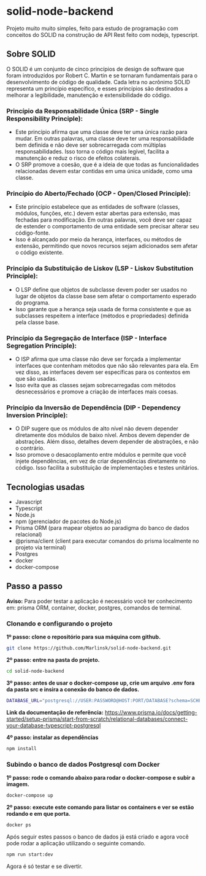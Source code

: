 # solid-node-backend
Projeto muito muito simples, feito para estudo de programação com conceitos do SOLID na construção de API Rest feito com nodejs, typescript.

## Sobre SOLID
O SOLID é um conjunto de cinco princípios de design de software que foram introduzidos por Robert C. Martin e se tornaram fundamentais para o desenvolvimento de código de qualidade. Cada letra no acrônimo SOLID representa um princípio específico, e esses princípios são destinados a melhorar a legibilidade, manutenção e extensibilidade do código. 

### Princípio da Responsabilidade Única (SRP - Single Responsibility Principle):
- Este princípio afirma que uma classe deve ter uma única razão para mudar. Em outras palavras, uma classe deve ter uma responsabilidade bem definida e não deve ser sobrecarregada com múltiplas responsabilidades. Isso torna o código mais legível, facilita a manutenção e reduz o risco de efeitos colaterais.
- O SRP promove a coesão, que é a ideia de que todas as funcionalidades relacionadas devem estar contidas em uma única unidade, como uma classe.

### Princípio do Aberto/Fechado (OCP - Open/Closed Principle):
- Este princípio estabelece que as entidades de software (classes, módulos, funções, etc.) devem estar abertas para extensão, mas fechadas para modificação. Em outras palavras, você deve ser capaz de estender o comportamento de uma entidade sem precisar alterar seu código-fonte.
- Isso é alcançado por meio da herança, interfaces, ou métodos de extensão, permitindo que novos recursos sejam adicionados sem afetar o código existente.

### Princípio da Substituição de Liskov (LSP - Liskov Substitution Principle):
- O LSP define que objetos de subclasse devem poder ser usados no lugar de objetos da classe base sem afetar o comportamento esperado do programa.
- Isso garante que a herança seja usada de forma consistente e que as subclasses respeitem a interface (métodos e propriedades) definida pela classe base.

### Princípio da Segregação de Interface (ISP - Interface Segregation Principle):
- O ISP afirma que uma classe não deve ser forçada a implementar interfaces que contenham métodos que não são relevantes para ela. Em vez disso, as interfaces devem ser específicas para os contextos em que são usadas.
- Isso evita que as classes sejam sobrecarregadas com métodos desnecessários e promove a criação de interfaces mais coesas.

### Princípio da Inversão de Dependência (DIP - Dependency Inversion Principle):
- O DIP sugere que os módulos de alto nível não devem depender diretamente dos módulos de baixo nível. Ambos devem depender de abstrações. Além disso, detalhes devem depender de abstrações, e não o contrário.
- Isso promove o desacoplamento entre módulos e permite que você injete dependências, em vez de criar dependências diretamente no código. Isso facilita a substituição de implementações e testes unitários.

## Tecnologias usadas
- Javascript
- Typescript
- Node.js
- npm (gerenciador de pacotes do Node.js)
- Prisma ORM (para mapear objetos ao paradigma do banco de dados relacional)
- @prisma/client (client para executar comandos do prisma localmente no projeto via terminal)
- Postgres
- docker
- docker-compose

## Passo a passo
**Aviso:** Para poder testar a aplicação é necessário você ter conhecimento em: prisma ORM, container, docker, postgres, comandos de terminal.

### Clonando e configurando o projeto
**1º passo: clone o repositório para sua máquina com github.**
```bash
git clone https://github.com/Marlinsk/solid-node-backend.git
```

**2º passo: entre na pasta do projeto.**
```bash
cd solid-node-backend
```

**3º passo: antes de usar o docker-compose up, crie um arquivo .env fora da pasta src e insira a conexão do banco de dados.**
```bash
DATABASE_URL="postgresql://USER:PASSWORD@HOST:PORT/DATABASE?schema=SCHEMA"
```
**Link da documentação de referência:** https://www.prisma.io/docs/getting-started/setup-prisma/start-from-scratch/relational-databases/connect-your-database-typescript-postgresql

**4º passo: instalar as dependências**
```bash
npm install
```

### Subindo o banco de dados Postgresql com Docker
**1º passo: rode o comando abaixo para rodar o docker-compose e subir a imagem.**
```bash
docker-compose up
```

**2º passo: execute este comando para listar os containers e ver se estão rodando e em que porta.**
```bash
docker ps
```

Após seguir estes passos o banco de dados já está criado e agora você pode rodar a aplicação utilizando o seguinte comando.
```bash
npm run start:dev
```

Agora é só testar e se divertir. 
